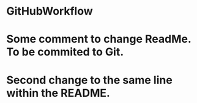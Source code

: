 # GitHubWorkflow

# Some comment to change ReadMe.  To be commited to Git.

# Second change to the same line within the README.